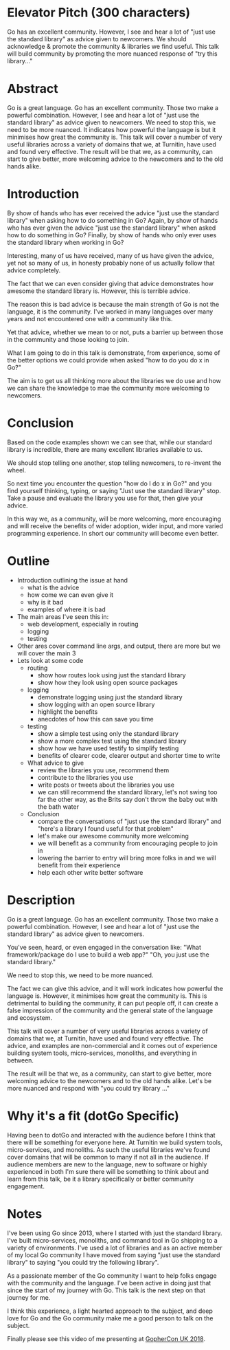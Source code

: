 # Elevator Pitch (300 characters)

Go has an excellent community. However, I see and hear a lot of "just use the standard library" as advice given to newcomers. We should acknowledge & promote the community & libraries we find useful. This talk will build community by promoting the more nuanced response of "try this library..."

# Abstract
Go is a great language. Go has an excellent community. Those two make a powerful combination. However, I see and hear a lot of "just use the standard library" as advice given to newcomers. We need to stop this, we need to be more nuanced. It indicates how powerful the language is but it minimises how great the community is. This talk will cover a number of very useful libraries across a variety of domains that we, at Turnitin, have used and found very effective. The result will be that we, as a community, can start to give better, more welcoming advice to the newcomers and to the old hands alike.

# Introduction
By show of hands who has ever received the advice "just use the standard library" when asking how to do something in Go?
Again, by show of hands who has ever given the advice "just use the standard library" when asked how to do something in Go?
Finally, by show of hands who only ever uses the standard library when working in Go?

Interesting, many of us have received, many of us have given the advice, yet not so many of us, in honesty probably none of us actually follow that advice completely.

The fact that we can even consider giving that advice demonstrates how awesome the standard library is. However, this is terrible advice.

The reason this is bad advice is because the main strength of Go is not the language, it is the community. I've worked in many languages over many years and not encountered one with a community like this.

Yet that advice, whether we mean to or not, puts a barrier up between those in the community and those looking to join.

What I am going to do in this talk is demonstrate, from experience, some of the better options we could provide when asked "how to do you do x in Go?"

The aim is to get us all thinking more about the libraries we do use and how we can share the knowledge to mae the community more welcoming to newcomers.


# Conclusion
Based on the code examples shown we can see that, while our standard library is incredible, there are many excellent libraries available to us.

We should stop telling one another, stop telling newcomers, to re-invent the wheel.

So next time you encounter the question "how do I do x in Go?" and you find yourself thinking, typing, or saying "Just use the standard library" stop. Take a pause and evaluate the library you use for that, then give your advice.

In this way we, as a community, will be more welcoming, more encouraging and will receive the benefits of wider adoption, wider input, and more varied programming experience. In short our community will become even better.

# Outline

* Introduction outlining the issue at hand
    * what is the advice
    * how come we can even give it
    * why is it bad
    * examples of where it is bad
* The main areas I've seen this in:
    * web development, especially in routing
    * logging
    * testing
* Other ares cover command line args, and output, there are more but we will cover the main 3
* Lets look at some code
    * routing
        * show how routes look using just the standard library
        * show how they look using open source packages
    * logging
        * demonstrate logging using just the standard library
        * show logging with an open source library
        * highlight the benefits
        * anecdotes of how this can save you time
    * testing
        * show a simple test using only the standard library
        * show a more complex test using the standard library
        * show how we have used testify to simplify testing
        * benefits of clearer code, clearer output and shorter time to write
    * What advice to give
        * review the libraries you use, recommend them
        * contribute to the libraries you use
        * write posts or tweets about the libraries you use
        * we can still recommend the standard library, let's not swing too far the other way, as the Brits say don't throw the baby out with the bath water
    * Conclusion
        * compare the conversations of "just use the standard library" and "here's a library I found useful for that problem"
        * let's make our awesome community more welcoming
        * we will benefit as a community from encouraging people to join in
        * lowering the barrier to entry will bring more folks in and we will benefit from their experience
        * help each other write better software

# Description

Go is a great language. Go has an excellent community. Those two make a powerful combination. However, I see and hear a lot of "just use the standard library" as advice given to newcomers.

You've seen, heard, or even engaged in the conversation like:
"What framework/package do I use to build a web app?"
"Oh, you just use the standard library."

We need to stop this, we need to be more nuanced.

The fact we can give this advice, and it will work indicates how powerful the language is. However, it minimises how great the community is. This is detrimental to building the community, it can put people off, it can create a false impression of the community and the general state of the language and ecosystem.

This talk will cover a number of very useful libraries across a variety of domains that we, at Turnitin, have used and found very effective. The advice, and examples are non-commercial and it comes out of experience building system tools, micro-services, monoliths, and everything in between.

The result will be that we, as a community, can start to give better, more welcoming advice to the newcomers and to the old hands alike. Let's be more nuanced and respond  with "you could try library ..."


# Why it's a fit (dotGo Specific)
Having been to dotGo and interacted with the audience before I think that there will be something for everyone here. At Turnitin we build system tools, micro-services, and monoliths. As such the useful libraries we've found cover domains that will be common to many if not all in the audience. If audience members are new to the language, new to software or highly experienced in both I'm sure there will be something to think about and learn from this talk, be it a library specifically or better community engagement.

# Notes
I've been using Go since 2013, where I started with just the standard library. I've built micro-services, monoliths, and command tool in Go shipping to a variety of environments. I've used a lot of libraries and as an active member of my local Go community I have moved from saying "just use the standard library" to saying "you could try the following library".

As a passionate member of the Go community I want to help folks engage with the community and the language. I've been active in doing just that since the start of my journey with Go. This talk is the next step on that journey for me.

I think this experience, a light hearted approach to the subject, and deep love for Go and the Go community make me a good person to talk on the subject.

Finally please see this video of me presenting at [GopherCon UK 2018](https://www.youtube.com/watch?v=FiMEgS6fGqc).